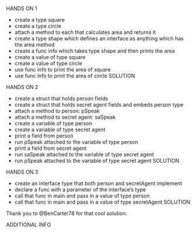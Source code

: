 HANDS ON 1
- create a type square
- create a type circle
- attach a method to each that calculates area and returns it
- create a type shape which defines an interface as anything which has the area method
- create a func info which takes type shape and then prints the area
- create a value of type square
- create a value of type circle
- use func info to print the area of square
- use func info to print the area of circle
SOLUTION

HANDS ON 2
- create a struct that holds person fields
- create a struct that holds secret agent fields and embeds person type
- attach a method to person: pSpeak
- attach a method to secret agent: saSpeak
- create a variable of type person
- create a variable of type secret agent
- print a field from person
- run pSpeak attached to the variable of type person
- print a field from secret agent
- run saSpeak attached to the variable of type secret agent
- run pSpeak attached to the variable of type secret agent
SOLUTION

HANDS ON 3
- create an interface type that both person and secretAgent implement
- declare a func with a parameter of the interface’s type
- call that func in main and pass in a value of type person
- call that func in main and pass in a value of type secretAgent
SOLUTION

Thank you to @BenCarter78 for that cool solution.

ADDITIONAL INFO